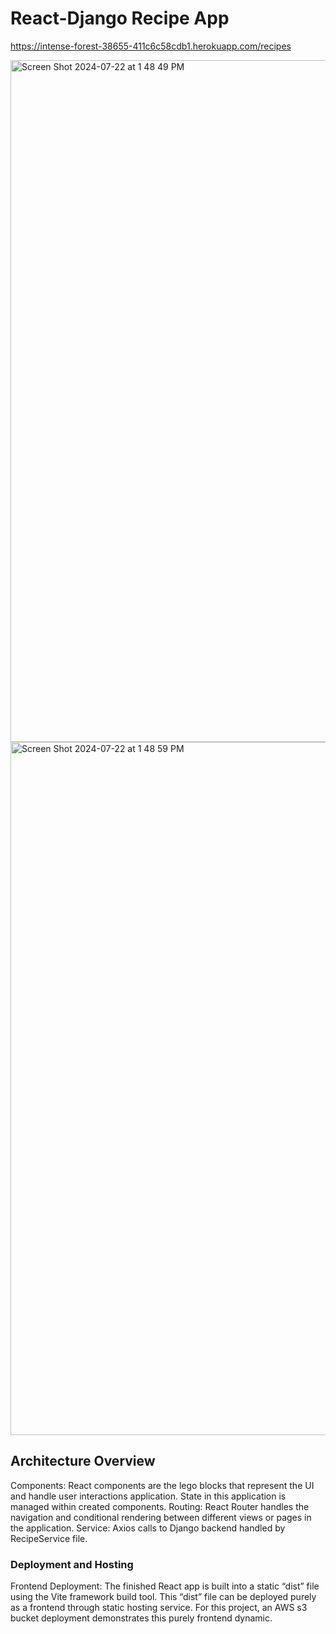 # React-Django Recipe App

https://intense-forest-38655-411c6c58cdb1.herokuapp.com/recipes

<img width="1091" alt="Screen Shot 2024-07-22 at 1 48 49 PM" src="https://github.com/user-attachments/assets/94b0b151-aad6-4202-b7ae-8de41d106917">

<img width="1109" alt="Screen Shot 2024-07-22 at 1 48 59 PM" src="https://github.com/user-attachments/assets/f844b20b-7470-4326-8996-f3ac2b90ce95">

## Architecture Overview


Components: React components are the lego blocks that represent the UI and handle user interactions application. State in this application is managed within created components.
Routing: React Router handles the navigation and conditional rendering between different views or pages in the application.
Service: Axios calls to Django backend handled by RecipeService file.


### Deployment and Hosting
Frontend Deployment: The finished React app is built into a static “dist” file using the Vite framework build tool. This “dist” file can be deployed purely as a frontend through static hosting service. For this project, an AWS s3 bucket deployment demonstrates this purely frontend dynamic. 
